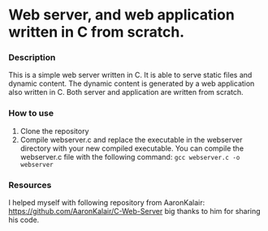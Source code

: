 # Web server, and web application written in C from scratch.

### Description
This is a simple web server written in C. It is able to serve static files and dynamic content. The dynamic content is generated by a web application also written in C. Both server and application are written from scratch.

### How to use
1. Clone the repository
2. Compile webserver.c and replace the executable in the webserver directory with your new compiled executable.
You can compile the webserver.c file with the following command: `gcc webserver.c -o webserver`

### Resources
I helped myself with following repository from AaronKalair:
https://github.com/AaronKalair/C-Web-Server
big thanks to him for sharing his code.

